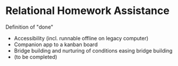 # Relational Homework Assistance

Definition of "done"
* Accessibility (incl. runnable offline on legacy computer)
* Companion app to a kanban board
* Bridge building and nurturing of conditions easing bridge building
* (to be completed)
